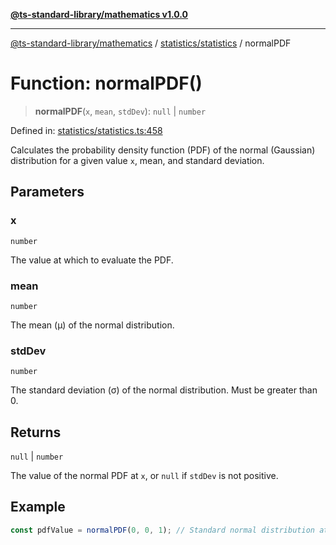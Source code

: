 [**@ts-standard-library/mathematics v1.0.0**](../../../README.md)

***

[@ts-standard-library/mathematics](../../../README.md) / [statistics/statistics](../README.md) / normalPDF

# Function: normalPDF()

> **normalPDF**(`x`, `mean`, `stdDev`): `null` \| `number`

Defined in: [statistics/statistics.ts:458](https://github.com/gabaudette/ts-stdlib/blob/ea80ba1db09c741e99f8cb19e94e5a29b81b623b/packages/mathematics/src/statistics/statistics.ts#L458)

Calculates the probability density function (PDF) of the normal (Gaussian) distribution
for a given value `x`, mean, and standard deviation.

## Parameters

### x

`number`

The value at which to evaluate the PDF.

### mean

`number`

The mean (μ) of the normal distribution.

### stdDev

`number`

The standard deviation (σ) of the normal distribution. Must be greater than 0.

## Returns

`null` \| `number`

The value of the normal PDF at `x`, or `null` if `stdDev` is not positive.

## Example

```typescript
const pdfValue = normalPDF(0, 0, 1); // Standard normal distribution at x = 0
```
